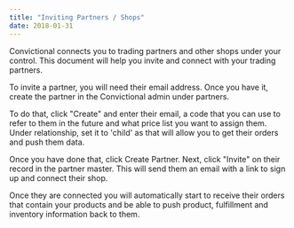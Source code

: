 ```yaml
---
title: "Inviting Partners / Shops"
date: 2018-01-31
---
```


Convictional connects you to trading partners and other shops under your control. This document will help you invite and connect with your trading partners.

To invite a partner, you will need their email address. Once you have it, create the partner in the Convictional admin under partners. 

To do that, click "Create" and enter their email, a code that you can use to refer to them in the future and what price list you want to assign them. Under relationship, set it to 'child' as that will allow you to get their orders and push them data.

Once you have done that, click Create Partner. Next, click "Invite" on their record in the partner master. This will send them an email with a link to sign up and connect their shop. 

Once they are connected you will automatically start to receive their orders that contain your products and be able to push product, fulfillment and inventory information back to them.